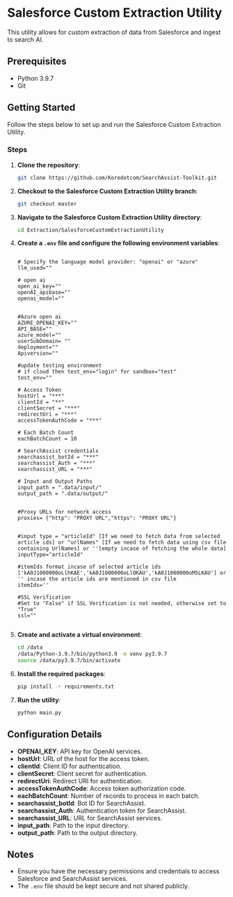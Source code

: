 # Salesforce Custom Extraction Utility

This utility allows for custom extraction of data from Salesforce and ingest to search AI.

## Prerequisites

- Python 3.9.7
- Git

## Getting Started

Follow the steps below to set up and run the Salesforce Custom Extraction Utility.

### Steps

1. **Clone the repository**:
    ```bash
    git clone https://github.com/Koredotcom/SearchAssist-Toolkit.git

2. **Checkout to the Salesforce Custom Extraction Utility branch**:
    ```bash
    git checkout master
    ```

3. **Navigate to the Salesforce Custom Extraction Utility directory**:
    ```bash
    cd Extraction/SalesforceCustomExtractionUtility
    ```

4. **Create a `.env` file and configure the following environment variables**:
    ```plaintext
     
    # Specify the language model provider: "openai" or "azure"
    llm_used=""

    # open ai
    open_ai_key=""
    openAI_apibase=""
    openai_model=""


    #Azure open ai
    AZURE_OPENAI_KEY=""
    API_BASE=""
    azure_model=""
    userSubDomain= ""
    deployment=""
    Apiversion=""

    #update testing environment
    # if cloud then test_env="login" for sandbox="test"
    test_env=""

    # Access Token
    hostUrl = "***"
    clientId = "**"
    clientSecret = "***"
    redirectUri = "***"
    accessTokenAuthCode = "***"

    # Each Batch Count
    eachBatchCount = 10

    # SearchAssist credentials
    searchassist_botId = "***"
    searchassist_Auth = "***"
    searchassist_URL = "***"

    # Input and Output Paths
    input_path = ".data/input/"
    output_path = ".data/output/"
   

    #Proxy URLs for network access
    proxies= {"http": "PROXY URL","https": "PROXY URL"}


    #input type = "articleId" [If we need to fetch data from selected article ids] or "urlNames" [If we need to fetch data using csv file containing UrlNames] or ''[empty incase of fetching the whole data]
    inputType="articleId"

    #itemIds format incase of selected article ids ['kA0J1000000oLlhKAE','kA0J1000000oLlOKAU','kA0J1000000oM5LKAU'] or '' incase the article ids are mentioned in csv file
    itemIds=''

    #SSL Verification
    #Set to "False" if SSL Verification is not needed, otherwise set to "True"
    ssl=""


    ```

5. **Create and activate a virtual environment**:
    ```bash
    cd /data
    /data/Python-3.9.7/bin/python3.9 -m venv py3.9.7
    source /data/py3.9.7/bin/activate
    ```

6. **Install the required packages**:
    ```bash
    pip install -r requirements.txt
    ```

7. **Run the utility**:
    ```bash
    python main.py
    ```

## Configuration Details

- **OPENAI_KEY**: API key for OpenAI services.
- **hostUrl**: URL of the host for the access token.
- **clientId**: Client ID for authentication.
- **clientSecret**: Client secret for authentication.
- **redirectUri**: Redirect URI for authentication.
- **accessTokenAuthCode**: Access token authorization code.
- **eachBatchCount**: Number of records to process in each batch.
- **searchassist_botId**: Bot ID for SearchAssist.
- **searchassist_Auth**: Authentication token for SearchAssist.
- **searchassist_URL**: URL for SearchAssist services.
- **input_path**: Path to the input directory.
- **output_path**: Path to the output directory.

## Notes

- Ensure you have the necessary permissions and credentials to access Salesforce and SearchAssist services.
- The `.env` file should be kept secure and not shared publicly.
